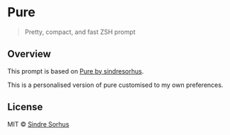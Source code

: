 # Pure

> Pretty, compact, and fast ZSH prompt


## Overview

This prompt is based on [Pure by sindresorhus](https://github.com/sindresorhus/pure).

This is a personalised version of pure customised to my own preferences.

## License

MIT © [Sindre Sorhus](https://sindresorhus.com)
